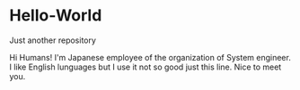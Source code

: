 # Hello-World
Just another repository

Hi Humans!
I'm Japanese employee of the organization of System engineer.
I like English lunguages but I use it not so good just this line.
Nice to meet you.
